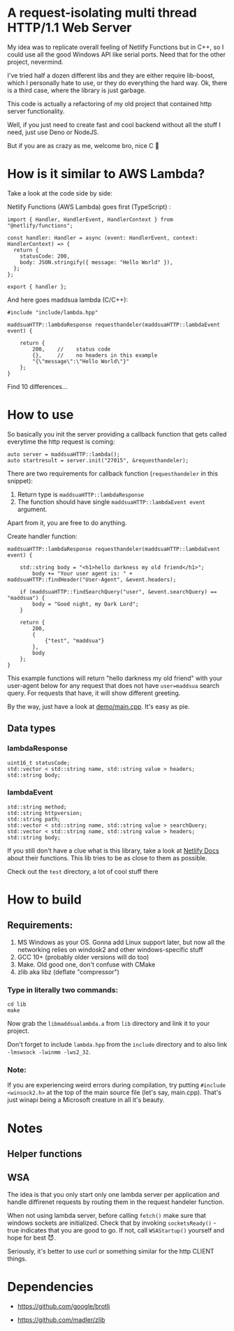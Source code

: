 # A request-isolating multi thread HTTP/1.1 Web Server

My idea was to replicate overall feeling of Netlify Functions but in C++, so I could use all the good Windows API like serial ports. Need that for the other project, nevermind.

I've tried half a dozen different libs and they are either require lib-boost, which I personally hate to use, or they do everything the hard way. Ok, there is a third case, where the library is just garbage.

This code is actually a refactoring of my old project that contained http server functionality.

Well, if you just need to create fast and cool backend without all the stuff I need, just use Deno or NodeJS.

But if you are as crazy as me, welcome bro, nice C 🤝

# How is it similar to AWS Lambda?

Take a look at the code side by side:

Netlify Functions (AWS Lambda) goes first (TypeScript) :

```
import { Handler, HandlerEvent, HandlerContext } from "@netlify/functions";

const handler: Handler = async (event: HandlerEvent, context: HandlerContext) => {
  return {
    statusCode: 200,
    body: JSON.stringify({ message: "Hello World" }),
  };
};

export { handler };
```

And here goes maddsua lambda (C/C++):

```
#include "include/lambda.hpp"

maddsuaHTTP::lambdaResponse requesthandeler(maddsuaHTTP::lambdaEvent event) {

    return {
        200,    //    status code
        {},     //    no headers in this example
        "{\"message\":\"Hello World\"}"
    };
}
```

Find 10 differences...

# How to use

So basically you init the server providing a callback function that gets called everytime the http request is coming:

```
auto server = maddsuaHTTP::lambda();
auto startresult = server.init("27015", &requesthandeler);
```

There are two requirements for callback function (`requesthandeler` in this snippet):

1. Return type is `maddsuaHTTP::lambdaResponse`
2. The function should have single `maddsuaHTTP::lambdaEvent event` argument.

Apart from it, you are free to do anything.

Create handler function:

```
maddsuaHTTP::lambdaResponse requesthandeler(maddsuaHTTP::lambdaEvent event) {

    std::string body = "<h1>hello darkness my old friend</h1>";
        body += "Your user agent is: " + maddsuaHTTP::findHeader("User-Agent", &event.headers);

    if (maddsuaHTTP::findSearchQuery("user", &event.searchQuery) == "maddsua") {
        body = "Good night, my Dark Lord";
    }
    
    return {
        200,
        {
            {"test", "maddsua"}
        },
        body
    };
}
```

This example functions will return "hello darkness my old friend" with your user-agent below for any request that does not have `user=maddsua` search query. For requests that have, it will show different greeting.

By the way, just have a look at [demo/main.cpp](demo/main.cpp). It's easy as pie.

## Data types

### lambdaResponse

```
uint16_t statusCode;
std::vector < std::string name, std::string value > headers;
std::string body;
```

### lambdaEvent

```
std::string method;
std::string httpversion;
std::string path;
std::vector < std::string name, std::string value > searchQuery;
std::vector < std::string name, std::string value > headers;
std::string body;
```

If you still don't have a clue what is this library, take a look at [Netlify Docs](https://docs.netlify.com/functions/overview/) about their functions. This lib tries to be as close to them as possible.

Check out the `test` directory, a lot of cool stuff there

# How to build

## Requirements:

1. MS Windows as your OS. Gonna add Linux support later, but now all the networking relies on windosk2 and other windows-specific stuff
2. GCC 10+ (probably older versions will do too)
3. Make. Old good one, don't confuse with CMake
4. zlib aka libz (deflate "compressor")

### Type in literally two commands:

```
cd lib
make
```
Now grab the `libmaddsualambda.a` from `lib` directory and link it to your project.

Don't forget to include `lambda.hpp` from the `include` directory and to also link `-lmswsock -lwinmm -lws2_32`.

### Note:
If you are experiencing weird errors during compilation, try putting `#include <winsock2.h>` at the top of the main source file (let's say, main.cpp). That's just winapi being a Microsoft creature in all it's beauty.

# Notes

## Helper functions

## WSA

The idea is that you only start only one lambda server per application and handle diffirenet requests by routing them in the request handeler function.

When not using lambda server, before calling `fetch()` make sure that windows sockets are initialized. Check that by invoking `socketsReady()` - true indicates that you are good to go. If not, call `WSAStartup()` yourself and hope for best 😈.

Seriously, it's better to use curl or something similar for the http CLIENT things.


# Dependencies

 - <https://github.com/google/brotli>

 - <https://github.com/madler/zlib>